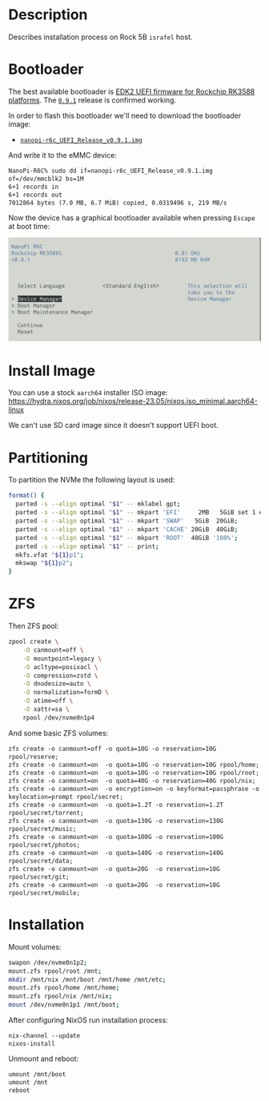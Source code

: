 # Description

Describes installation process on Rock 5B `israfel` host.

# Bootloader

The best available bootloader is [EDK2 UEFI firmware for Rockchip RK3588 platforms](https://github.com/edk2-porting/edk2-rk3588). The [`0.9.1`](https://github.com/edk2-porting/edk2-rk3588/releases/tag/v0.9.1) release is confirmed working.

In order to flash this bootloader we'll need to download the bootloader image:

* [`nanopi-r6c_UEFI_Release_v0.9.1.img`](https://github.com/edk2-porting/edk2-rk3588/releases/download/v0.9.1/nanopi-r6c_UEFI_Release_v0.9.1.img)

And write it to the eMMC device:
```
NanoPi-R6C% sudo dd if=nanopi-r6c_UEFI_Release_v0.9.1.img of=/dev/mmcblk2 bs=1M
6+1 records in   
6+1 records out
7012864 bytes (7.0 MB, 6.7 MiB) copied, 0.0319496 s, 219 MB/s
```
Now the device has a graphical bootloader available when pressing `Escape` at boot time:

![Bootloader Menu](./bootloader.png)

# Install Image

You can use a stock `aarch64` installer ISO image:
https://hydra.nixos.org/job/nixos/release-23.05/nixos.iso_minimal.aarch64-linux

We can't use SD card image since it doesn't support UEFI boot.

# Partitioning

To partition the NVMe the following layout is used:
```sh
format() {
  parted -s --align optimal "$1" -- mklabel gpt;
  parted -s --align optimal "$1" -- mkpart 'EFI'     2MB   5GiB set 1 esp on;
  parted -s --align optimal "$1" -- mkpart 'SWAP'   5GiB  20GiB;
  parted -s --align optimal "$1" -- mkpart 'CACHE' 20GiB  40GiB;
  parted -s --align optimal "$1" -- mkpart 'ROOT'  40GiB '100%';
  parted -s --align optimal "$1" -- print;
  mkfs.vfat "${1}p1";
  mkswap "${1}p2";
}
```

# ZFS

Then ZFS pool:
```sh
zpool create \
    -O canmount=off \
    -O mountpoint=legacy \
    -O acltype=posixacl \
    -O compression=zstd \
    -O dnodesize=auto \
    -O normalization=formD \
    -O atime=off \
    -O xattr=sa \
    rpool /dev/nvme0n1p4
```
And some basic ZFS volumes:
```
zfs create -o canmount=off -o quota=10G -o reservation=10G rpool/reserve;
zfs create -o canmount=on  -o quota=10G -o reservation=10G rpool/home;
zfs create -o canmount=on  -o quota=10G -o reservation=10G rpool/root;
zfs create -o canmount=on  -o quota=40G -o reservation=40G rpool/nix;
zfs create -o canmount=on  -o encryption=on -o keyformat=passphrase -o keylocation=prompt rpool/secret;
zfs create -o canmount=on  -o quota=1.2T -o reservation=1.2T rpool/secret/torrent;
zfs create -o canmount=on  -o quota=130G -o reservation=130G rpool/secret/music;
zfs create -o canmount=on  -o quota=100G -o reservation=100G rpool/secret/photos;
zfs create -o canmount=on  -o quota=140G -o reservation=140G rpool/secret/data;
zfs create -o canmount=on  -o quota=20G  -o reservation=10G  rpool/secret/git;
zfs create -o canmount=on  -o quota=20G  -o reservation=10G  rpool/secret/mobile;
```

# Installation

Mount volumes:
```sh
swapon /dev/nvme0n1p2;
mount.zfs rpool/root /mnt;
mkdir /mnt/nix /mnt/boot /mnt/home /mnt/etc;
mount.zfs rpool/home /mnt/home;
mount.zfs rpool/nix /mnt/nix;
mount /dev/nvme0n1p1 /mnt/boot;
```
After configuring NixOS run installation process:
```
nix-channel --update
nixos-install
```
Unmount and reboot:
```
umount /mnt/boot
umount /mnt
reboot
```
